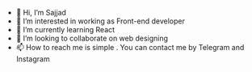- 👋 Hi, I’m Sajjad
- 👀 I’m interested in working as Front-end developer
- 🌱 I’m currently learning React 
- 💞️ I’m looking to collaborate on web designing
- 📫 How to reach me is simple . You can contact me by Telegram and Instagram
